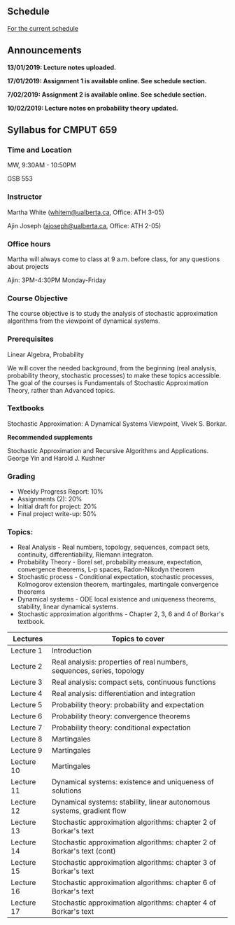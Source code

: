 
## Schedule

[For the current schedule](schedule.md)

## Announcements 
**13/01/2019: Lecture notes uploaded.**

**17/01/2019: Assignment 1 is available online. See schedule section.**

**7/02/2019: Assignment 2 is available online. See schedule section.**

**10/02/2019: Lecture notes on probability theory updated.**



## Syllabus for CMPUT 659 

### Time and Location
MW, 9:30AM - 10:50PM 

GSB 553

### Instructor
Martha White (whitem@ualberta.ca, Office: ATH 3-05)

Ajin Joseph (ajoseph@ualberta.ca, Office: ATH 2-05)


### Office hours
Martha will always come to class at 9 a.m. before class, for any questions about projects

Ajin: 3PM-4:30PM Monday-Friday

### Course Objective
The course objective is to study the analysis of stochastic approximation algorithms from the viewpoint of dynamical systems.

### Prerequisites
Linear Algebra, Probability

We will cover the needed background, from the beginning (real analysis, probability theory, stochastic processes) to make these topics accessible. The goal of the courses is Fundamentals of Stochastic Approximation Theory, rather than Advanced topics. 

### Textbooks
Stochastic Approximation: A Dynamical Systems Viewpoint, Vivek S. Borkar.

**Recommended supplements**

Stochastic Approximation and Recursive Algorithms and Applications. George Yin and Harold J. Kushner 

### Grading
* Weekly Progress Report: 10%
* Assignments (2): 20%
* Initial draft for project: 20% 
* Final project write-up: 50%

 
### Topics:

* Real Analysis - Real numbers, topology, sequences, compact sets, continuity, differentiability, Riemann integraton.
* Probability Theory - Borel set, probability measure, expectation, convergence theorems, L-p spaces, Radon-Nikodyn theorem
* Stochastic process - Conditional expectation, stochastic processes, Kolmogorov extension theorem, martingales, martingale convergence                         theorems    
* Dynamical systems - ODE local existence and uniqueness theorems, stability, linear dynamical systems.
* Stochastic approximation algorithms - Chapter 2, 3,   6 and 4 of Borkar's textbook.
 
 


| Lectures      | Topics to cover |
| ------------- | --------------- |
| Lecture 1     | Introduction  |
| Lecture 2     | Real analysis: properties of real numbers, sequences, series, topology   |
| Lecture 3     | Real analysis: compact sets, continuous functions |
| Lecture 4     | Real analysis: differentiation and integration |
| Lecture 5     | Probability theory: probability and expectation |
| Lecture 6     | Probability theory: convergence theorems |
| Lecture 7     | Probability theory: conditional expectation |
| Lecture 8     | Martingales |
| Lecture 9     | Martingales |
| Lecture 10    | Martingales |
| Lecture 11    | Dynamical systems: existence and uniqueness of solutions |
| Lecture 12    | Dynamical systems: stability, linear autonomous systems, gradient flow |
| Lecture 13    | Stochastic approximation algorithms: chapter 2 of Borkar's text |
| Lecture 14    | Stochastic approximation algorithms: chapter 2 of Borkar's text (cont)|
| Lecture 15    | Stochastic approximation algorithms: chapter 3 of Borkar's text  |
| Lecture 16    | Stochastic approximation algorithms: chapter 6 of Borkar's text |
| Lecture 17    | Stochastic approximation algorithms: chapter 4 of Borkar's text |


